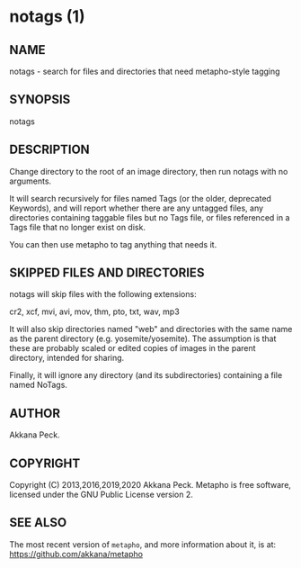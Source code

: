 notags (1)
==================

NAME
----

notags - search for files and directories that need metapho-style tagging

SYNOPSIS
--------

notags

DESCRIPTION
-----------

Change directory to the root of an image directory, then run notags
with no arguments.

It will search recursively for files named Tags (or the older,
deprecated Keywords), and will report whether there are any
untagged files, any directories containing taggable files but no
Tags file, or files referenced in a Tags file that no longer exist
on disk.

You can then use metapho to tag anything that needs it.


SKIPPED FILES AND DIRECTORIES
-----------------------------

notags will skip files with the following extensions:

cr2, xcf, mvi, avi, mov, thm, pto, txt, wav, mp3

It will also skip directories named "web" and directories with the
same name as the parent directory (e.g. yosemite/yosemite).
The assumption is that these are probably scaled or edited copies
of images in the parent directory, intended for sharing.

Finally, it will ignore any directory (and its subdirectories)
containing a file named NoTags.


AUTHOR
------

Akkana Peck.

COPYRIGHT
---------

Copyright (C) 2013,2016,2019,2020 Akkana Peck.
Metapho is free software, licensed under the GNU Public License version 2.

SEE ALSO
--------

The most recent version of `metapho`, and more information about it, is at:
https://github.com/akkana/metapho
